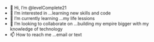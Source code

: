 - 👋 Hi, I’m @levelComplete21
- 👀 I’m interested in ...learning new skills and code
- 🌱 I’m currently learning ...my life lessions
- 💞️ I’m looking to collaborate on ...building my empire bigger with my knowledge of technology
- 📫 How to reach me ...email or text

<!---
levelComplete21/levelComplete21 is a ✨ special ✨ repository because its `README.md` (this file) appears on your GitHub profile.
You can click the Preview link to take a look at your changes.
--->
